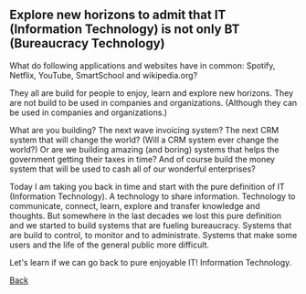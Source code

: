 ## Explore new horizons to admit that IT (Information Technology) is not only BT (Bureaucracy Technology)

What do following applications and websites have in common: Spotify, Netflix, YouTube, SmartSchool and wikipedia.org?

They all are build for people to enjoy, learn and explore new horizons. They are not build to be used in companies and organizations. (Although they can be used in companies and organizations.)

What are you building? The next wave invoicing system? The next CRM system that will change the world? (Will a CRM system ever change the world?) Or are we building amazing (and boring) systems that helps the government getting their taxes in time? And of course build the money system that will be used to cash all of our wonderful enterprises?

Today I am taking you back in time and start with the pure definition of IT (Information Technology). A technology to share information. Technology to communicate, connect, learn, explore and transfer knowledge and thoughts. But somewhere in the last decades we lost this pure definition and we started to build systems that are fueling bureaucracy. Systems that are build to control, to monitor and to administrate. Systems that make some users and the life of the general public more difficult.

Let's learn if we can go back to pure enjoyable IT! Information Technology.

[Back](SocialAndShocking.md)